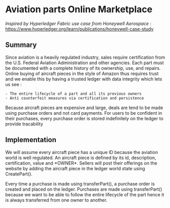 # Aviation parts Online Marketplace

*Inspired by Hyperledger Fabric use case from Honeywell Aerospace* : https://www.hyperledger.org/learn/publications/honeywell-case-study

## Summary
<p>Since aviation is a heavily regulated industry, 
sales require certification from the U.S. Federal Aviation Administration 
and other agencies. Each part must be documented with a complete history
of its ownership, use, and repairs. 
Online buying of aircraft pieces in the style of Amazon
thus requires trust and we enable this 
 by having a trusted ledger with data integrity which lets us see :
	
   	- The entire lifecycle of a part and all its previous owners
   	- Anti counterfeit measures via certification and persistence
 </p>
 
 <p>Because aircraft pieces are expensive and large, deals are tend to be made 
 using purchase orders and not card payments. For users to be confident in their
 purchases, every purchase order is stored indefinitely on the ledger to
 provide tracability</p>
 
 ## Implementation
 
 <p>We will assume every aircraft piece has a unique ID because the aviation world is 
 well regulated. An aircraft piece is defined by its id, description, 
 certification, value and *OWNER*. Sellers will post their offerings on the website 
 by adding the aircraft piece in the ledger world state using CreatePart().</p>
 
<p>
Every time a purchase is made using transferPart(), a purchase order is created and
placed on the ledger. Purchases are made using transferPart() because we want to
be able to follow the entire lifecycle of the part hence it is always transferred
from one owner to another.
</p>
 